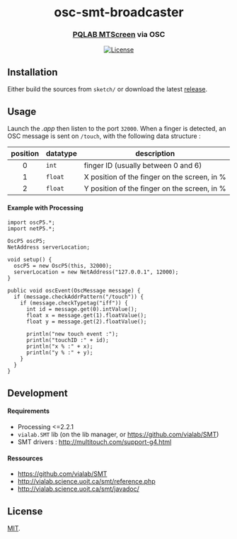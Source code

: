 <h1 align="center">osc-smt-broadcaster</h1>
<h3 align="center"><a href="http://multitouch.com/g4-spec.html">PQLAB MTScreen</a> via OSC</h3>
<div align="center">
  <!-- License -->
  <a href="https://raw.githubusercontent.com/arnaudjuracek/xy/master/LICENSE">
    <img src="https://img.shields.io/badge/license-MIT-blue.svg?style=flat-square" alt="License" />
  </a>
</div>

## Installation

Either build the sources from `sketch/` or download the latest [release](https://github.com/chevalvert/osc-smt-broadcaster/releases).

## Usage

Launch the _.app_ then listen to the port `32000`. 
When a finger is detected, an OSC message is sent on `/touch`, with the following data structure :

|position|datatype|description|
|:-:|---|---|
|0|`int`|finger ID (usually between 0 and 6)|
|1|`float`|X position of the finger on the screen, in %|
|2|`float`|Y position of the finger on the screen, in %|

#### Example with Processing
```processing
import oscP5.*;
import netP5.*;

OscP5 oscP5;
NetAddress serverLocation;

void setup() {
  oscP5 = new OscP5(this, 32000);
  serverLocation = new NetAddress("127.0.0.1", 12000);
}

public void oscEvent(OscMessage message) {
  if (message.checkAddrPattern("/touch")) {
    if (message.checkTypetag("iff")) {
      int id = message.get(0).intValue();
      float x = message.get(1).floatValue();
      float y = message.get(2).floatValue();

      println("new touch event :");
      println("touchID :" + id);
      println("x % :" + x);
      println("y % :" + y);
    }
  }
}
```

## Development
#### Requirements
- Processing <=2.2.1
- `vialab.SMT` lib (on the lib manager, or https://github.com/vialab/SMT)
- SMT drivers : http://multitouch.com/support-g4.html

#### Ressources

- https://github.com/vialab/SMT
- http://vialab.science.uoit.ca/smt/reference.php
- http://vialab.science.uoit.ca/smt/javadoc/

## License

[MIT](https://tldrlegal.com/license/mit-license).